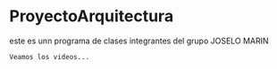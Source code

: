 # ProyectoArquitectura
este es unn programa de clases
    integrantes del grupo
    JOSELO MARIN

    Veamos los videos...


